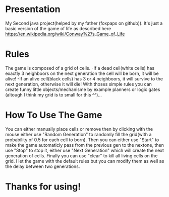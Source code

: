 # Presentation
My Second java project(helped by my father (foxpaps on github)). It's just a basic version of the game of life as described here https://en.wikipedia.org/wiki/Conway%27s_Game_of_Life

# Rules
The game is composed of a grid of cells.
-If a dead cell(white cells) has exactly 3 neighboors on the next generation the cell will be born, it will be alive!
-If an alive cell(black cells) has 3 or 4 neighboors, it will survive to the next generation, otherwise it will die!
With thoses simple rules you can create funny little objects/mechanisme by example planners or logic gates (altough I think my grid is to small for this ^^)...

# How To Use The Game
You can either manually place cells or remove then by clicking with the mouse either use "Random Generation" to randomly fill the grid(with a probability of 0.5 for each cell to born). Then you can either use "Start" to make the game automaticly pass from the previous gen to the nextone, then use "Stop" to stop it, either use "Next Generation" which will create the next generation of cells. Finally you can use "clear" to kill all living cells on the grid.
I let the game with the default rules but you can modify them as well as the delay between two generations.

# Thanks for using!
